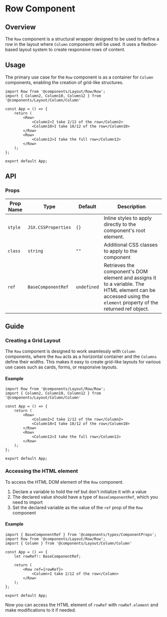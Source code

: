 # Row Component

## Overview

The `Row` component is a structural wrapper designed to be used to define a row in the layout where `Column` components will be used. It uses a flexbox-based layout system to create responsive rows of content.

## Usage 

The primary use case for the `Row` component is as a container for `Column` components, enabling the creation of grid-like structures.

```tsx
import Row from '@components/Layout/Row/Row';
import { Column2, Column10, Column12 } from '@components/Layout/Column/Column'

const App = () => {
    return (
        <Row>
            <Column2>I take 2/12 of the row</Column2>
            <Column10>I take 10/12 of the row</Column10>
        </Row>
        <Row>
            <Column12>I take the full row</Column12>
        </Row>
    );
};

export default App;
```

## API

### Props
|Prop Name |Type |Default | Description |
|---|---|---|---|
| `style` | `JSX.CSSProperties` | `{}` | Inline styles to apply directly to the component's root element. |
| `class` | `string` | `""` | Additional CSS classes to apply to the component |
| `ref` | `BaseComponentRef` | `undefined` | Retrieves the component's DOM element and assigns it to a variable. The HTML element can be accessed using the `element` property of the returned ref object. |

## Guide

### Creating a Grid Layout

The `Row` component is designed to work seamlessly with `Column` components, where the `Row` acts as a horizontal container and the `Columns` define their widths. This makes it easy to create grid-like layouts for various use cases such as cards, forms, or responsive layouts.

#### Example
```tsx
import Row from '@components/Layout/Row/Row';
import { Column2, Column10, Column12 } from '@components/Layout/Column/Column'

const App = () => {
    return (
        <Row>
            <Column2>I take 2/12 of the row</Column2>
            <Column10>I take 10/12 of the row</Column10>
        </Row>
        <Row>
            <Column12>I take the full row</Column12>
        </Row>
    );
};

export default App;
```

### Accessing the HTML element

To access the HTML DOM element of the `Row` component.

1. Declare a variable to hold the ref but don't initialize it with a value
2. The declared value should have a type of `BaseComponentRef`, which you need to import
3. Set the declared variable as the value of the `ref` prop of the `Row` component

#### Example

```tsx
import { BaseComponentRef } from '@components/types/ComponentProps';
import Row from '@components/Layout/Row/Row';
import { Column } from '@components/Layout/Column/Column'

const App = () => {
    let rowRef!: BaseComponentRef;

    return (
        <Row ref={rowRef}>
            <Column>I take 2/12 of the row</Column>
        </Row>
    );
};

export default App;
```

Now you can access the HTML element of `rowRef` with `rowRef.element` and make modifications to it if needed. 